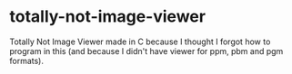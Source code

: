 # totally-not-image-viewer
Totally Not Image Viewer made in C because I thought I forgot how to program in this (and because I didn't have viewer for ppm, pbm and pgm formats).

